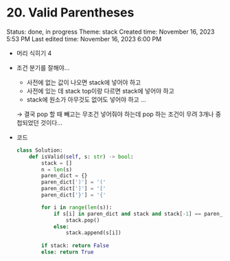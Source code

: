# 20. Valid Parentheses

Status: done, in progress
Theme: stack
Created time: November 16, 2023 5:53 PM
Last edited time: November 16, 2023 6:00 PM

- 머리 식히기 4
- 조건 분기를 잘해야…
    - 사전에 없는 값이 나오면 stack에 넣어야 하고
    - 사전에 있는 데 stack top이랑 다르면 stack에 넣어야 하고
    - stack에 원소가 아무것도 없어도 넣어야 하고 …
    
    → 결국 pop 할 때 빼고는 무조건 넣어줘야 하는데 pop 하는 조건이 무려 3개나 중첩되었던 것이다…
    
- 코드
    
    ```python
    class Solution:
        def isValid(self, s: str) -> bool:
            stack = []
            n = len(s)
            paren_dict = {}
            paren_dict[')'] = '('
            paren_dict[']'] = '['
            paren_dict['}'] = '{'
    
            for i in range(len(s)):
                if s[i] in paren_dict and stack and stack[-1] == paren_dict[s[i]]:
                    stack.pop()
                else:
                    stack.append(s[i])
            
            if stack: return False
            else: return True
    ```